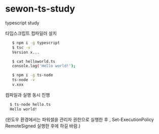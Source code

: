 # sewon-ts-study

typescript study

타입스크립트 컴파일러 설치

```bash
   $ npm i -g typescript
   $ tsc -v
   Version x...
```

```bash
   $ cat helloworld.ts
   console.log('Hello world!');
```

```bash
   $ npm i -g ts-node
   ts-node -v
   v.xxx
```

컴파일과 실행 동시 진행

```bash
  $ ts-node hello.ts
  Hello world!
```

(윈도우 환경에서는 파워셀을 관리자 권한으로 실행한 후 , Set-ExecutionPolicy RemoteSigned 실행한 후에 하길 바람.)
